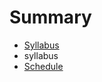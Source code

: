 # Summary

* [Syllabus](dm1123_vfs_syllabus.md)
* syllabus
* [Schedule](dm1123_schedule_overview.md)


